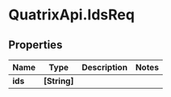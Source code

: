 # QuatrixApi.IdsReq

## Properties
Name | Type | Description | Notes
------------ | ------------- | ------------- | -------------
**ids** | **[String]** |  | 


